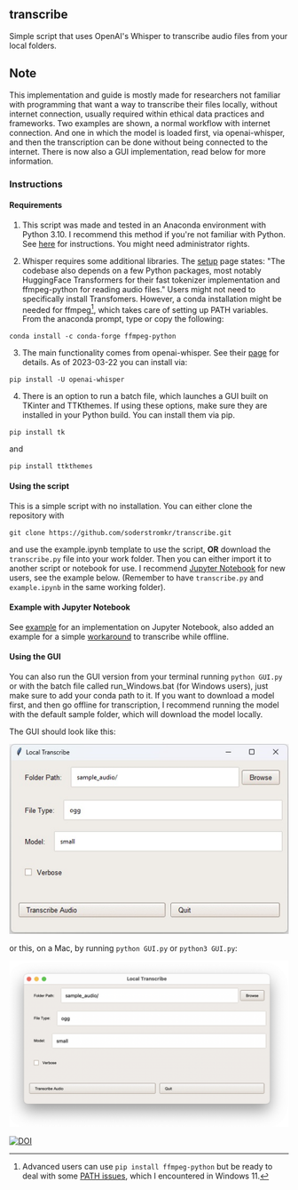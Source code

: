 ## transcribe

Simple script that uses OpenAI's Whisper to transcribe audio files from your local folders. 

## Note

This implementation and guide is mostly made for researchers not familiar with programming that want a way to transcribe their files locally, without internet connection, usually required within ethical data practices and frameworks. Two examples are shown, a normal workflow with internet connection. And one in which the model is loaded first, via openai-whisper, and then the transcription can be done without being connected to the internet. There is now also a GUI implementation, read below for more information.  

### Instructions

#### Requirements

1. This script was made and tested in an Anaconda environment with Python 3.10. I recommend this method if you're not familiar with Python.
See [here](https://docs.anaconda.com/anaconda/install/index.html) for instructions. You might need administrator rights. 

2. Whisper requires some additional libraries. The [setup](https://github.com/openai/whisper#setup) page states: "The codebase also depends on a few Python packages, most notably HuggingFace Transformers for their fast tokenizer implementation and ffmpeg-python for reading audio files."
Users might not need to specifically install Transfomers. However, a conda installation might be needed for ffmpeg[^1], which takes care of setting up PATH variables. From the anaconda prompt, type or copy the following:

```
conda install -c conda-forge ffmpeg-python
```

3. The main functionality comes from openai-whisper. See their [page](https://github.com/openai/whisper) for details. As of 2023-03-22 you can install via:

```
pip install -U openai-whisper
```

4. There is an option to run a batch file, which launches a GUI built on TKinter and TTKthemes. If using these options, make sure they are installed in your Python build. You can install them via pip.

```
pip install tk
```

and

```
pip install ttkthemes 
```

#### Using the script

This is a simple script with no installation. You can either clone the repository with

```
git clone https://github.com/soderstromkr/transcribe.git
```

and use the example.ipynb template to use the script,
**OR** download the ```transcribe.py``` file into your work folder. Then you can either import it to another script or notebook for use. I recommend [Jupyter Notebook](https://jupyter.org/) for new users, see the example below. (Remember to have `transcribe.py` and `example.ipynb` in the same working folder).

#### Example with Jupyter Notebook

See [example](example.ipynb) for an implementation on Jupyter Notebook, also added an example for a simple [workaround](example_no_internet.ipynb) to transcribe while offline.

#### Using the GUI

You can also run the GUI version from your terminal running ```python GUI.py``` or with the batch file called run_Windows.bat (for Windows users), just make sure to add your conda path to it. If you want to download a model first, and then go offline for transcription, I recommend running the model with the default sample folder, which will download the model locally. 

The GUI should look like this:

![python GUI.py](gui_jpeg.jpg?raw=true)

or this, on a Mac, by running `python GUI.py` or `python3 GUI.py`:

![python GUI Mac.py](gui-mac.png)

[^1]: Advanced users can use ```pip install ffmpeg-python``` but be ready to deal with some [PATH issues](https://stackoverflow.com/questions/65836756/python-ffmpeg-wont-accept-path-why), which I encountered in Windows 11.

[![DOI](https://zenodo.org/badge/617404576.svg)](https://zenodo.org/badge/latestdoi/617404576)
